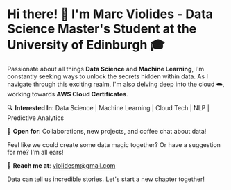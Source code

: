 # Hi there! 👋 I'm Marc Violides - Data Science Master's Student at the University of Edinburgh 🎓 

Passionate about all things **Data Science** and **Machine Learning**, I'm constantly seeking ways to unlock the secrets hidden within data. As I navigate through this exciting realm, I'm also delving deep into the cloud ☁️, working towards **AWS Cloud Certificates**. 

🔍 **Interested In**: Data Science | Machine Learning | Cloud Tech | NLP | Predictive Analytics

💼 **Open for**: Collaborations, new projects, and coffee chat about data!

Feel like we could create some data magic together? Or have a suggestion for me? I'm all ears!

📩 **Reach me at**: violidesm@gmail.com 

Data can tell us incredible stories. Let's start a new chapter together!

